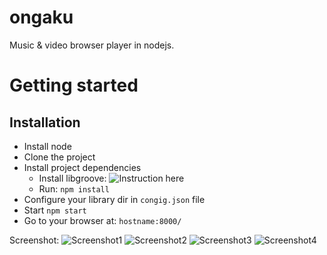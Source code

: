 ongaku
======

Music &amp; video browser player in nodejs.

# Getting started
## Installation
* Install node
* Clone the project
* Install project dependencies
  * Install libgroove: ![Instruction here](https://github.com/andrewrk/libgroove#installation)
  * Run: ```npm install```
* Configure your library dir in ```congig.json``` file
* Start ```npm start```
* Go to your browser at: ```hostname:8000/```


Screenshot:
![Screenshot1](http://pix.toile-libre.org/upload/original/1430402909.png)
![Screenshot2](http://pix.toile-libre.org/upload/original/1430403072.png)
![Screenshot3](http://pix.toile-libre.org/upload/original/1430403094.png)
![Screenshot4](http://pix.toile-libre.org/upload/original/1430403115.png)
